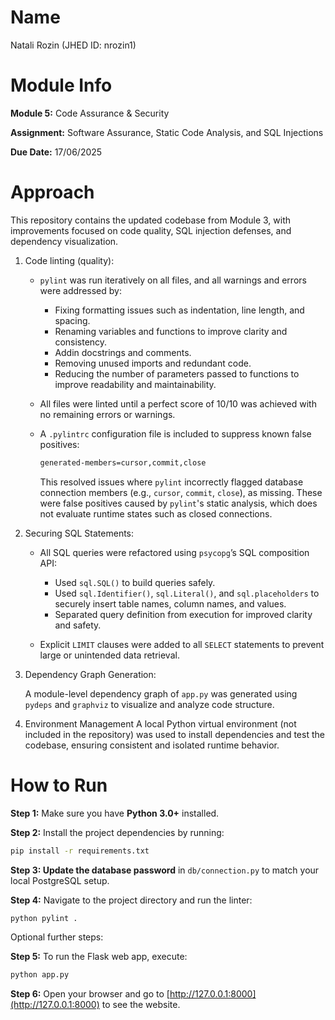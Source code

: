 # Name
Natali Rozin (JHED ID: nrozin1)

# Module Info
**Module 5:** Code Assurance & Security

**Assignment:** Software Assurance, Static Code Analysis, and SQL Injections

**Due Date:** 17/06/2025

# Approach
This repository contains the updated codebase from Module 3, with improvements focused on code quality, SQL injection defenses, and dependency visualization.

1. Code linting (quality):

   - `pylint` was run iteratively on all files, and all warnings and errors were addressed by:

      - Fixing formatting issues such as indentation, line length, and spacing.
      - Renaming variables and functions to improve clarity and consistency.
      - Addin docstrings and comments.
      - Removing unused imports and redundant code.
      - Reducing the number of parameters passed to functions to improve readability and maintainability.

   - All files were linted until a perfect score of 10/10 was achieved with no remaining errors or warnings.

   - A `.pylintrc` configuration file is included to suppress known false positives:
      ```bash
      generated-members=cursor,commit,close
      ```
      This resolved issues where `pylint` incorrectly flagged database connection members (e.g., `cursor`, `commit`, `close`), as missing. These were false positives caused by `pylint`'s static analysis, which does not evaluate runtime states such as closed connections.

2. Securing SQL Statements:
   - All SQL queries were refactored using `psycopg`’s SQL composition API:

      - Used `sql.SQL()` to build queries safely.
      - Used `sql.Identifier()`, `sql.Literal()`, and `sql.placeholders` to securely insert table names, column names, and values.
      - Separated query definition from execution for improved clarity and safety.
   
   - Explicit `LIMIT` clauses were added to all `SELECT` statements to prevent large or unintended data retrieval.

3. Dependency Graph Generation:

   A module-level dependency graph of `app.py` was generated using `pydeps` and `graphviz` to visualize and analyze code structure.

4. Environment Management
A local Python virtual environment (not included in the repository) was used to install dependencies and test the codebase, ensuring consistent and isolated runtime behavior.

# How to Run
**Step 1:** Make sure you have **Python 3.0+** installed.

**Step 2:** Install the project dependencies by running:
```bash
pip install -r requirements.txt
```

**Step 3: Update the database password** in `db/connection.py` to match your local PostgreSQL setup.

**Step 4:** Navigate to the project directory and run the linter:
```bash
python pylint .
```


Optional further steps:

**Step 5:** To run the Flask web app, execute:
```bash
python app.py
```

**Step 6:** Open your browser and go to [http://127.0.0.1:8000](http://127.0.0.1:8000) to see the website.